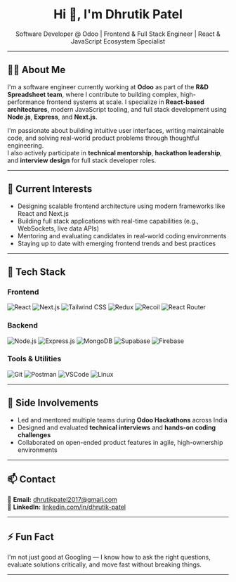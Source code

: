 <h1 align="center">Hi 👋, I'm Dhrutik Patel</h1>

<p align="center">
  Software Developer @ Odoo | Frontend & Full Stack Engineer | React & JavaScript Ecosystem Specialist
</p>

---

## 👨‍💻 About Me

I'm a software engineer currently working at **Odoo** as part of the **R&D Spreadsheet team**, where I contribute to building complex, high-performance frontend systems at scale. I specialize in **React-based architectures**, modern JavaScript tooling, and full stack development using **Node.js**, **Express**, and **Next.js**.

I'm passionate about building intuitive user interfaces, writing maintainable code, and solving real-world product problems through thoughtful engineering.  
I also actively participate in **technical mentorship**, **hackathon leadership**, and **interview design** for full stack developer roles.

---

## 🔭 Current Interests

- Designing scalable frontend architecture using modern frameworks like React and Next.js
- Building full stack applications with real-time capabilities (e.g., WebSockets, live data APIs)
- Mentoring and evaluating candidates in real-world coding environments
- Staying up to date with emerging frontend trends and best practices

---

## 🧰 Tech Stack

### Frontend
![React](https://img.shields.io/badge/React-20232A?style=for-the-badge&logo=react&logoColor=61DAFB)
![Next.js](https://img.shields.io/badge/Next.js-000000?style=for-the-badge&logo=nextdotjs&logoColor=white)
![Tailwind CSS](https://img.shields.io/badge/Tailwind_CSS-38B2AC?style=for-the-badge&logo=tailwind-css&logoColor=white)
![Redux](https://img.shields.io/badge/Redux-593D88?style=for-the-badge&logo=redux&logoColor=white)
![Recoil](https://img.shields.io/badge/Recoil-3578E5?style=for-the-badge&logo=recoil&logoColor=white)
![React Router](https://img.shields.io/badge/React_Router-CA4245?style=for-the-badge&logo=react-router&logoColor=white)

### Backend
![Node.js](https://img.shields.io/badge/Node.js-339933?style=for-the-badge&logo=nodedotjs&logoColor=white)
![Express.js](https://img.shields.io/badge/Express.js-000000?style=for-the-badge&logo=express&logoColor=white)
![MongoDB](https://img.shields.io/badge/MongoDB-4EA94B?style=for-the-badge&logo=mongodb&logoColor=white)
![Supabase](https://img.shields.io/badge/Supabase-3ECF8E?style=for-the-badge&logo=supabase&logoColor=white)
![Firebase](https://img.shields.io/badge/Firebase-FFCA28?style=for-the-badge&logo=firebase&logoColor=black)

### Tools & Utilities
![Git](https://img.shields.io/badge/Git-F05032?style=for-the-badge&logo=git&logoColor=white)
![Postman](https://img.shields.io/badge/Postman-FF6C37?style=for-the-badge&logo=Postman&logoColor=white)
![VSCode](https://img.shields.io/badge/VS_Code-007ACC?style=for-the-badge&logo=visualstudiocode&logoColor=white)
![Linux](https://img.shields.io/badge/Linux-FCC624?style=for-the-badge&logo=linux&logoColor=black)

---

## 🧠 Side Involvements

- Led and mentored multiple teams during **Odoo Hackathons** across India
- Designed and evaluated **technical interviews** and **hands-on coding challenges**
- Collaborated on open-ended product features in agile, high-ownership environments

---

## 📫 Contact

📧 **Email:** dhrutikpatel2017@gmail.com  
🔗 **LinkedIn:** [linkedin.com/in/dhrutik-patel](https://linkedin.com/in/dhrutik-patel)

---

## ⚡ Fun Fact

I'm not just good at Googling — I know how to ask the right questions, evaluate solutions critically, and move fast without breaking things.

---
